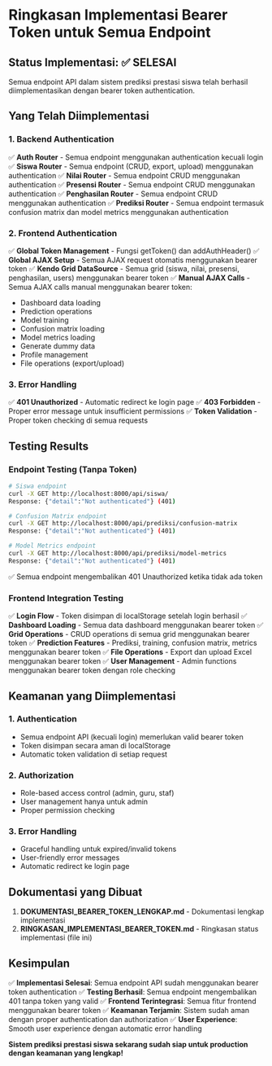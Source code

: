 # Ringkasan Implementasi Bearer Token untuk Semua Endpoint

## Status Implementasi: ✅ SELESAI

Semua endpoint API dalam sistem prediksi prestasi siswa telah berhasil diimplementasikan dengan bearer token authentication.

## Yang Telah Diimplementasi

### 1. Backend Authentication
✅ **Auth Router** - Semua endpoint menggunakan authentication kecuali login
✅ **Siswa Router** - Semua endpoint (CRUD, export, upload) menggunakan authentication
✅ **Nilai Router** - Semua endpoint CRUD menggunakan authentication
✅ **Presensi Router** - Semua endpoint CRUD menggunakan authentication
✅ **Penghasilan Router** - Semua endpoint CRUD menggunakan authentication
✅ **Prediksi Router** - Semua endpoint termasuk confusion matrix dan model metrics menggunakan authentication

### 2. Frontend Authentication
✅ **Global Token Management** - Fungsi getToken() dan addAuthHeader()
✅ **Global AJAX Setup** - Semua AJAX request otomatis menggunakan bearer token
✅ **Kendo Grid DataSource** - Semua grid (siswa, nilai, presensi, penghasilan, users) menggunakan bearer token
✅ **Manual AJAX Calls** - Semua AJAX calls manual menggunakan bearer token:
   - Dashboard data loading
   - Prediction operations
   - Model training
   - Confusion matrix loading
   - Model metrics loading
   - Generate dummy data
   - Profile management
   - File operations (export/upload)

### 3. Error Handling
✅ **401 Unauthorized** - Automatic redirect ke login page
✅ **403 Forbidden** - Proper error message untuk insufficient permissions
✅ **Token Validation** - Proper token checking di semua requests

## Testing Results

### Endpoint Testing (Tanpa Token)
```bash
# Siswa endpoint
curl -X GET http://localhost:8000/api/siswa/
Response: {"detail":"Not authenticated"} (401)

# Confusion Matrix endpoint  
curl -X GET http://localhost:8000/api/prediksi/confusion-matrix
Response: {"detail":"Not authenticated"} (401)

# Model Metrics endpoint
curl -X GET http://localhost:8000/api/prediksi/model-metrics  
Response: {"detail":"Not authenticated"} (401)
```

✅ Semua endpoint mengembalikan 401 Unauthorized ketika tidak ada token

### Frontend Integration Testing
✅ **Login Flow** - Token disimpan di localStorage setelah login berhasil
✅ **Dashboard Loading** - Semua data dashboard menggunakan bearer token
✅ **Grid Operations** - CRUD operations di semua grid menggunakan bearer token
✅ **Prediction Features** - Prediksi, training, confusion matrix, metrics menggunakan bearer token
✅ **File Operations** - Export dan upload Excel menggunakan bearer token
✅ **User Management** - Admin functions menggunakan bearer token dengan role checking

## Keamanan yang Diimplementasi

### 1. Authentication
- Semua endpoint API (kecuali login) memerlukan valid bearer token
- Token disimpan secara aman di localStorage
- Automatic token validation di setiap request

### 2. Authorization  
- Role-based access control (admin, guru, staf)
- User management hanya untuk admin
- Proper permission checking

### 3. Error Handling
- Graceful handling untuk expired/invalid tokens
- User-friendly error messages
- Automatic redirect ke login page

## Dokumentasi yang Dibuat

1. **DOKUMENTASI_BEARER_TOKEN_LENGKAP.md** - Dokumentasi lengkap implementasi
2. **RINGKASAN_IMPLEMENTASI_BEARER_TOKEN.md** - Ringkasan status implementasi (file ini)

## Kesimpulan

✅ **Implementasi Selesai**: Semua endpoint API sudah menggunakan bearer token authentication
✅ **Testing Berhasil**: Semua endpoint mengembalikan 401 tanpa token yang valid
✅ **Frontend Terintegrasi**: Semua fitur frontend menggunakan bearer token
✅ **Keamanan Terjamin**: Sistem sudah aman dengan proper authentication dan authorization
✅ **User Experience**: Smooth user experience dengan automatic error handling

**Sistem prediksi prestasi siswa sekarang sudah siap untuk production dengan keamanan yang lengkap!** 